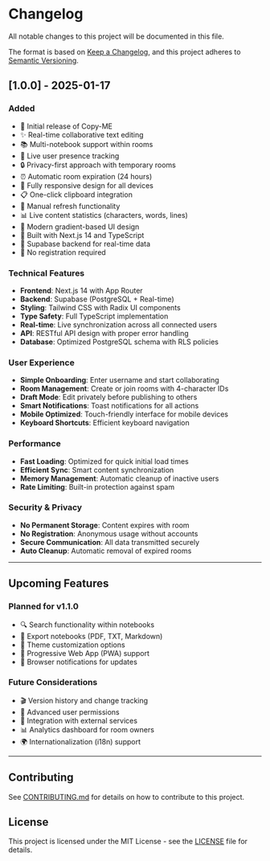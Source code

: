 # Changelog

All notable changes to this project will be documented in this file.

The format is based on [Keep a Changelog](https://keepachangelog.com/en/1.0.0/),
and this project adheres to [Semantic Versioning](https://semver.org/spec/v2.0.0.html).

## [1.0.0] - 2025-01-17

### Added
- 🎉 Initial release of Copy-ME
- ✨ Real-time collaborative text editing
- 📚 Multi-notebook support within rooms
- 👥 Live user presence tracking
- 🔒 Privacy-first approach with temporary rooms
- ⏰ Automatic room expiration (24 hours)
- 📱 Fully responsive design for all devices
- 📋 One-click clipboard integration
- 🔄 Manual refresh functionality
- 📊 Live content statistics (characters, words, lines)
- 🎨 Modern gradient-based UI design
- 🚀 Built with Next.js 14 and TypeScript
- 💾 Supabase backend for real-time data
- 🎯 No registration required

### Technical Features
- **Frontend**: Next.js 14 with App Router
- **Backend**: Supabase (PostgreSQL + Real-time)
- **Styling**: Tailwind CSS with Radix UI components
- **Type Safety**: Full TypeScript implementation
- **Real-time**: Live synchronization across all connected users
- **API**: RESTful API design with proper error handling
- **Database**: Optimized PostgreSQL schema with RLS policies

### User Experience
- **Simple Onboarding**: Enter username and start collaborating
- **Room Management**: Create or join rooms with 4-character IDs
- **Draft Mode**: Edit privately before publishing to others
- **Smart Notifications**: Toast notifications for all actions
- **Mobile Optimized**: Touch-friendly interface for mobile devices
- **Keyboard Shortcuts**: Efficient keyboard navigation

### Performance
- **Fast Loading**: Optimized for quick initial load times
- **Efficient Sync**: Smart content synchronization
- **Memory Management**: Automatic cleanup of inactive users
- **Rate Limiting**: Built-in protection against spam

### Security & Privacy
- **No Permanent Storage**: Content expires with room
- **No Registration**: Anonymous usage without accounts
- **Secure Communication**: All data transmitted securely
- **Auto Cleanup**: Automatic removal of expired rooms

---

## Upcoming Features

### Planned for v1.1.0
- 🔍 Search functionality within notebooks
- 📄 Export notebooks (PDF, TXT, Markdown)
- 🎨 Theme customization options
- 📱 Progressive Web App (PWA) support
- 🔔 Browser notifications for updates

### Future Considerations
- 🎬 Version history and change tracking
- 👥 Advanced user permissions
- 🔗 Integration with external services
- 📊 Analytics dashboard for room owners
- 🌍 Internationalization (i18n) support

---

## Contributing

See [CONTRIBUTING.md](CONTRIBUTING.md) for details on how to contribute to this project.

## License

This project is licensed under the MIT License - see the [LICENSE](LICENSE) file for details.
